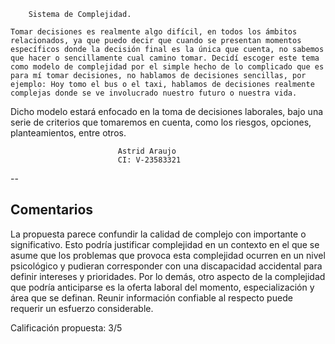 ﻿		Sistema de Complejidad.

	Tomar decisiones es realmente algo difícil, en todos los ámbitos relacionados, ya que puedo decir que cuando se presentan momentos específicos donde la decisión final es la única que cuenta, no sabemos que hacer o sencillamente cual camino tomar. Decidí escoger este tema como modelo de complejidad por el simple hecho de lo complicado que es para mí tomar decisiones, no hablamos de decisiones sencillas, por ejemplo: Hoy tomo el bus o el taxi, hablamos de decisiones realmente complejas donde se ve involucrado nuestro futuro o nuestra vida. 

Dicho modelo estará enfocado en la toma de decisiones laborales, bajo una serie de criterios que tomaremos en cuenta, como los riesgos, opciones, planteamientos, entre otros. 

	





							Astrid Araujo
							CI: V-23583321
							
							
--

## Comentarios

La propuesta parece confundir la calidad de complejo con importante o significativo. Esto podría justificar complejidad en un contexto en el que se asume que los problemas que provoca esta complejidad ocurren en un nivel psicológico y pudieran corresponder con una discapacidad accidental para definir intereses y prioridades. Por lo demás, otro aspecto de la complejidad que podría anticiparse es la oferta laboral del momento, especialización y área que se definan. Reunir información confiable al respecto puede requerir un esfuerzo considerable. 


Calificación propuesta: 3/5



